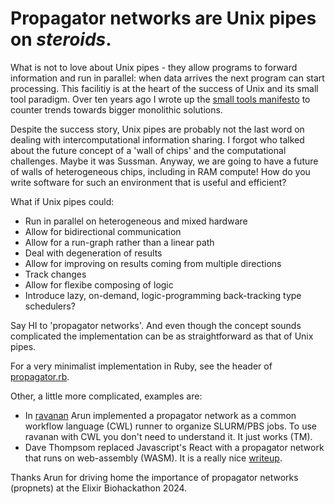 # Propagator networks are Unix pipes on *steroids*.

What is not to love about Unix pipes - they allow programs to forward information and run in parallel: when data arrives the next program can start processing. This facilitiy is at the heart of the success of Unix and its small tool paradigm.
Over ten years ago I wrote up the [small tools manifesto](https://github.com/pjotrp/bioinformatics) to counter trends towards bigger monolithic solutions.

Despite the success story, Unix pipes are probably not the last word on dealing with intercomputational information sharing. I forgot who talked about the future concept of a 'wall of chips' and the computational challenges. Maybe it was Sussman. Anyway, we are going to have a future of walls of heterogeneous chips, including in RAM compute! How do you write software for such an environment that is useful and efficient?

What if Unix pipes could:

* Run in parallel on heterogeneous and mixed hardware
* Allow for bidirectional communication
* Allow for a run-graph rather than a linear path
* Deal with degeneration of results
* Allow for improving on results coming from multiple directions
* Track changes
* Allow for flexibe composing of logic
* Introduce lazy, on-demand, logic-programming back-tracking type schedulers?

Say HI to 'propagator networks'. And even though the concept sounds complicated the implementation can be as straightforward as
that of Unix pipes.

For a very minimalist implementation in Ruby, see the header of [propagator.rb](./propagator.rb).

Other, a little more complicated, examples are:

* In [ravanan](https://git.systemreboot.net/ravanan/tree/ravanan/propnet.scm) Arun implemented a propagator network as a common workflow language (CWL) runner to organize SLURM/PBS jobs. To use ravanan with CWL you don't need to understand it. It just works (TM).
* Dave Thompsom replaced Javascript's React with a propagator network that runs on web-assembly (WASM). It is a really nice [writeup](https://dthompson.us/posts/functional-reactive-user-interfaces-with-propagators.html).

Thanks Arun for driving home the importance of propagator networks (propnets) at the Elixir Biohackathon 2024.
